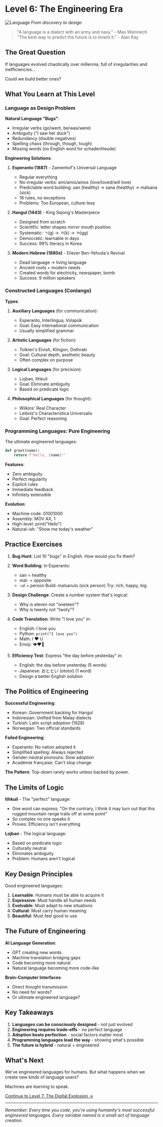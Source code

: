 # Level 6: The Engineering Era

![Language](../cover/language.png)
*From discovery to design*

> "A language is a dialect with an army and navy." - Max Weinreich  
> "The best way to predict the future is to invent it." - Alan Kay

## The Great Question

If languages evolved chaotically over millennia, full of irregularities and inefficiencies...

Could we build better ones?

## What You Learn at This Level

### Language as Design Problem

**Natural Language "Bugs"**:
- Irregular verbs (go/went, be/was/were)
- Ambiguity ("I saw her duck")
- Redundancy (double negatives)
- Spelling chaos (through, though, tough)
- Missing words (no English word for schadenfreude)

**Engineering Solutions**:

1. **Esperanto (1887)** - Zamenhof's Universal Language
   - Regular everything
   - No irregular verbs: ami/amis/amos (love/loved/will love)
   - Predictable word building: san (healthy) → sana (healthy) → malsana (sick)
   - 16 rules, no exceptions
   - Problems: Too European, culture-less

2. **Hangul (1443)** - King Sejong's Masterpiece
   - Designed from scratch
   - Scientific: letter shapes mirror mouth position
   - Systematic: ㄱ(g) → ㅋ(k) → ㄲ(gg)
   - Democratic: learnable in days
   - Success: 99% literacy in Korea

3. **Modern Hebrew (1880s)** - Eliezer Ben-Yehuda's Revival
   - Dead language → living language
   - Ancient roots + modern needs
   - Created words for electricity, newspaper, bomb
   - Success: 9 million speakers

### Constructed Languages (Conlangs)

**Types**:

1. **Auxiliary Languages** (for communication):
   - Esperanto, Interlingua, Volapük
   - Goal: Easy international communication
   - Usually simplified grammar

2. **Artistic Languages** (for fiction):
   - Tolkien's Elvish, Klingon, Dothraki
   - Goal: Cultural depth, aesthetic beauty
   - Often complex on purpose

3. **Logical Languages** (for precision):
   - Lojban, Ithkuil
   - Goal: Eliminate ambiguity
   - Based on predicate logic

4. **Philosophical Languages** (for thought):
   - Wilkins' Real Character
   - Leibniz's Characteristica Universalis
   - Goal: Perfect reasoning

### Programming Languages: Pure Engineering

The ultimate engineered languages:

```python
def greet(name):
    return f"Hello, {name}!"
```

**Features**:
- Zero ambiguity
- Perfect regularity
- Explicit rules
- Immediate feedback
- Infinitely extensible

**Evolution**:
- Machine code: 01001000
- Assembly: MOV AX, 1
- High-level: print("Hello")
- Natural-ish: "Show me today's weather"

## Practice Exercises

1. **Bug Hunt**: List 10 "bugs" in English. How would you fix them?

2. **Word Building**: In Esperanto:
   - san = healthy
   - mal- = opposite
   - -ul = person
   Build: malsanulo (sick person)
   Try: rich, happy, big

3. **Design Challenge**: Create a number system that's logical:
   - Why is eleven not "oneteen"?
   - Why is twenty not "twoty"?

4. **Code Translation**: Write "I love you" in:
   - English: I love you
   - Python: `print("I love you")`
   - Math: I ♥ U
   - Emoji: 👁️❤️👤

5. **Efficiency Test**: Express "the day before yesterday" in:
   - English: the day before yesterday (5 words)
   - Japanese: おととい (ototoi) (1 word)
   - Design a better English solution

## The Politics of Engineering

**Successful Engineering**:
- Korean: Government backing for Hangul
- Indonesian: Unified from Malay dialects
- Turkish: Latin script adoption (1928)
- Norwegian: Two official standards

**Failed Engineering**:
- Esperanto: No nation adopted it
- Simplified spelling: Always rejected
- Gender-neutral pronouns: Slow adoption
- Académie française: Can't stop change

**The Pattern**: Top-down rarely works unless backed by power.

## The Limits of Logic

**Ithkuil** - The "perfect" language:
- One word can express: "On the contrary, I think it may turn out that this rugged mountain range trails off at some point"
- So complex no one speaks it
- Proves: Efficiency isn't everything

**Lojban** - The logical language:
- Based on predicate logic
- Culturally neutral
- Eliminates ambiguity
- Problem: Humans aren't logical

## Key Design Principles

Good engineered languages:
1. **Learnable**: Humans must be able to acquire it
2. **Expressive**: Must handle all human needs
3. **Evolvable**: Must adapt to new situations
4. **Cultural**: Must carry human meaning
5. **Beautiful**: Must feel good to use

## The Future of Engineering

**AI Language Generation**:
- GPT creating new words
- Machine translation bridging gaps
- Code becoming more natural
- Natural language becoming more code-like

**Brain-Computer Interfaces**:
- Direct thought transmission
- No need for words?
- Or ultimate engineered language?

## Key Takeaways

1. **Languages can be consciously designed** - not just evolved
2. **Engineering requires trade-offs** - no perfect language
3. **Adoption beats perfection** - social factors matter most
4. **Programming languages lead the way** - showing what's possible
5. **The future is hybrid** - natural + engineered

## What's Next

We've engineered languages for humans. But what happens when we create new kinds of language users?

Machines are learning to speak.

[Continue to Level 7: The Digital Explosion →](L7_Digital_Explosion.md)

---

*Remember: Every time you code, you're using humanity's most successful engineered languages. Every variable named is a small act of language creation.*